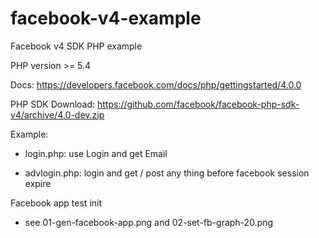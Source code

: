 # facebook-v4-example

Facebook v4 SDK PHP example

PHP version >= 5.4

Docs: https://developers.facebook.com/docs/php/gettingstarted/4.0.0

PHP SDK Download: https://github.com/facebook/facebook-php-sdk-v4/archive/4.0-dev.zip

Example:

* login.php: use Login and get Email

* advlogin.php: login and get / post any thing before facebook session expire

Facebook app test init

* see 01-gen-facebook-app.png and 02-set-fb-graph-20.png
